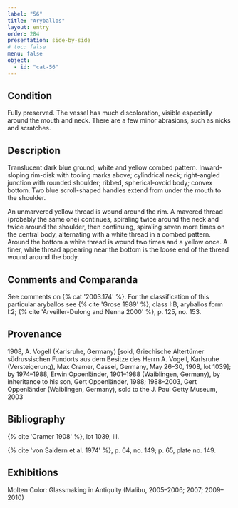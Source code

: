 ```yaml
---
label: "56"
title: "Aryballos"
layout: entry
order: 284
presentation: side-by-side
# toc: false
menu: false
object:
  - id: "cat-56"
---
```


## Condition

Fully preserved. The vessel has much discoloration, visible especially around the mouth and neck. There are a few minor abrasions, such as nicks and scratches.

## Description

Translucent dark blue ground; white and yellow combed pattern. Inward-sloping rim-disk with tooling marks above; cylindrical neck; right-angled junction with rounded shoulder; ribbed, spherical-ovoid body; convex bottom. Two blue scroll-shaped handles extend from under the mouth to the shoulder.

An unmarvered yellow thread is wound around the rim. A mavered thread (probably the same one) continues, spiraling twice around the neck and twice around the shoulder, then continuing, spiraling seven more times on the central body, alternating with a white thread in a combed pattern. Around the bottom a white thread is wound two times and a yellow once. A finer, white thread appearing near the bottom is the loose end of the thread wound around the body.

## Comments and Comparanda

See comments on {% cat '2003.174' %}. For the classification of this particular aryballos see {% cite 'Grose 1989' %}, class I:B, aryballos form I:2;  {% cite 'Arveiller-Dulong and Nenna 2000' %}, p. 125, no. 153.

## Provenance

1908, A. Vogell (Karlsruhe, Germany) [sold, Griechische Altertümer südrussischen Fundorts aus dem Besitze des Herrn A. Vogell, Karlsruhe (Versteigerung), Max Cramer, Cassel, Germany, May 26–30, 1908, lot 1039]; by 1974–1988, Erwin Oppenländer, 1901–1988 (Waiblingen, Germany), by inheritance to his son, Gert Oppenländer, 1988; 1988–2003, Gert Oppenländer (Waiblingen, Germany), sold to the J. Paul Getty Museum, 2003

## Bibliography

{% cite 'Cramer 1908' %}, lot 1039, ill.

{% cite 'von Saldern et al. 1974' %}, p. 64, no. 149; p. 65, plate no. 149.

## Exhibitions

Molten Color: Glassmaking in Antiquity (Malibu, 2005–2006; 2007; 2009–2010)
